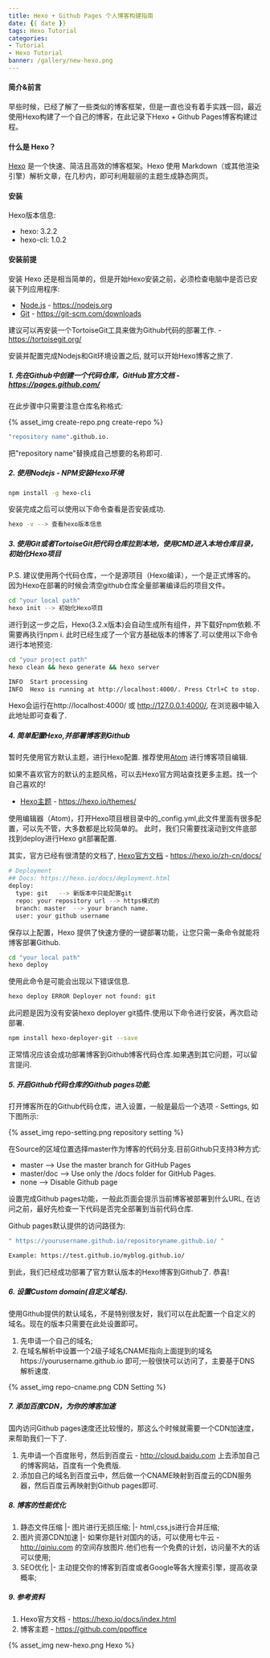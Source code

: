 ```yaml
---
title: Hexo + Github Pages 个人博客构建指南
date: {{ date }}
tags: Hexo Tutorial
categories:
- Tutorial
- Hexo Tutorial
banner: /gallery/new-hexo.png
---
```


#### 简介&前言

早些时候，已经了解了一些类似的博客框架，但是一直也没有着手实践一回，最近使用Hexo构建了一个自己的博客，在此记录下Hexo + Github Pages博客构建过程。


#### 什么是 Hexo？

[Hexo](https://hexo.io/) 是一个快速、简洁且高效的博客框架。Hexo 使用 Markdown（或其他渲染引擎）解析文章，在几秒内，即可利用靓丽的主题生成静态网页。

<!--more-->

#### 安装

Hexo版本信息:

* hexo: 3.2.2
* hexo-cli: 1.0.2

#### 安装前提

安装 Hexo 还是相当简单的，但是开始Hexo安装之前，必须检查电脑中是否已安装下列应用程序:

* [Node.js](https://nodejs.org)        - https://nodejs.org
* [Git](https://git-scm.com/downloads) - https://git-scm.com/downloads

建议可以再安装一个TortoiseGit工具来做为Github代码的部署工作. - https://tortoisegit.org/

安装并配置完成Nodejs和Git环境设置之后, 就可以开始Hexo博客之旅了.


##### 1. 先在Github中创建一个代码仓库，GitHub官方文档 - https://pages.github.com/

在此步骤中只需要注意仓库名称格式:

{% asset_img create-repo.png  create-repo %}


``` bash
"repository name".github.io.
```
把"repository name"替换成自己想要的名称即可.

##### 2. 使用Nodejs - NPM安装Hexo环境

``` bash
npm install -g hexo-cli
```
安装完成之后可以使用以下命令查看是否安装成功.

``` bash
hexo -v --> 查看hexo版本信息
```

##### 3. 使用Git或者TortoiseGit把代码仓库拉到本地，使用CMD进入本地仓库目录，初始化Hexo项目
P.S. 建议使用两个代码仓库，一个是源项目（Hexo编译），一个是正式博客的。因为Hexo在部署的时候会清空github仓库全量部署编译后的项目文件。

``` bash
cd "your local path"
hexo init --> 初始化Hexo项目
```
进行到这一步之后，Hexo(3.2.x版本)会自动生成所有组件，并下载好npm依赖.不需要再执行npm i.
此时已经生成了一个官方基础版本的博客了.可以使用以下命令进行本地预览:

``` bash
cd "your project path"
hexo clean && hexo generate && hexo server

INFO  Start processing
INFO  Hexo is running at http://localhost:4000/. Press Ctrl+C to stop.
```
Hexo会运行在http://localhost:4000/ 或 http://127.0.0.1:4000/, 在浏览器中输入此地址即可查看了.

##### 4. 简单配置Hexo,并部署博客到Github

暂时先使用官方默认主题，进行Hexo配置. 推荐使用[Atom](https://atom.io) 进行博客项目编辑.

如果不喜欢官方的默认的主题风格，可以去Hexo官方网站查找更多主题。找一个自己喜欢的!

* [Hexo主题](https://hexo.io/themes/)        - https://hexo.io/themes/

使用编辑器（Atom)，打开Hexo项目根目录中的_config.yml,此文件里面有很多配置，可以先不管，大多数都是比较简单的。
此时，我们只需要找滚动到文件底部找到deploy进行Hexo git部署配置.

其实，官方已经有很清楚的文档了, [Hexo官方文档](https://hexo.io/zh-cn/docs/)  - https://hexo.io/zh-cn/docs/

``` bash
# Deployment
## Docs: https://hexo.io/docs/deployment.html
deploy:
  type: git   --> 新版本中只能配置git
  repo: your repository url --> https模式的
  branch: master  --> your branch name.
  user: your github username
```

保存以上配置，Hexo 提供了快速方便的一键部署功能，让您只需一条命令就能将博客部署Github.

``` bash
cd "your local path"
hexo deploy
```
使用此命令是可能会出现以下错误信息.

``` bash
hexo deploy ERROR Deployer not found: git
```
此问题是因为没有安装hexo deployer git插件.使用以下命令进行安装，再次启动部署.

``` bash
npm install hexo-deployer-git --save
```
正常情况应该会成功部署博客到Github博客代码仓库.如果遇到其它问题，可以留言提问.

##### 5. 开启Github代码仓库的Github pages功能.

打开博客所在的Github代码仓库，进入设置，一般是最后一个选项 - Settings, 如下图所示:

{% asset_img repo-setting.png  repository setting %}

在Source的区域位置选择master作为博客的代码分支.目前Github只支持3种方式:

* master       --> Use the master branch for GitHub Pages
* master/doc   --> Use only the /docs folder for GitHub Pages.
* none         --> Disable Github page

设置完成Github pages功能，一般此页面会提示当前博客被部署到什么URL, 在访问之前，最好先检查一下代码是否完全部署到当前代码仓库.

Github pages默认提供的访问路径为:

``` bash
" https://yourusername.github.io/repositoryname.github.io/ "

Example: https://test.github.io/myblog.github.io/
```
到此，我们已经成功部署了官方默认版本的Hexo博客到Github了. 恭喜!

##### 6. 设置Custom domain(自定义域名).

使用Github提供的默认域名，不是特别很友好，我们可以在此配置一个自定义的域名。现在的版本只需要在此处设置即可。

1. 先申请一个自己的域名;
2. 在域名解析中设置一个2级子域名CNAME指向上面提到的域名https://yourusername.github.io 即可;一般很快可以访问了，主要基于DNS解析速度.

{% asset_img repo-cname.png  CDN Setting %}

##### 7. 添加百度CDN，为你的博客加速

国内访问Github pages速度还比较慢的，那这么个时候就需要一个CDN加速度，来帮助我们一下了.

1. 先申请一个百度账号，然后到百度云 - http://cloud.baidu.com 上去添加自己的博客网站，百度有一个免费版.
2. 添加自己的域名到百度云中，然后做一个CNAME映射到百度云的CDN服务器，然后百度云再映射到Github pages即可.


##### 8. 博客的性能优化

1. 静态文件压缩
   |- 图片进行无损压缩;
   |- html,css,js进行合并压缩;
2. 图片资源CDN加速
   |- 如果你是针对国内的话，可以使用七牛云 - http://qiniu.com 的空间存放图片.他们也有一个免费的计划，访问量不大的话可以使用;
3. SEO优化
   |- 主动提交你的博客到百度或者Google等各大搜索引擎，提高收录概率;

##### 9. 参考资料

1. Hexo官方文档 - https://hexo.io/docs/index.html
2. 博客主题     - https://github.com/ppoffice

{% asset_img new-hexo.png  Hexo %}
